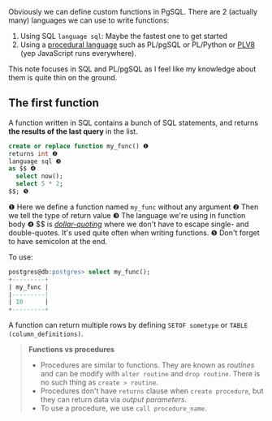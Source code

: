 Obviously we can define custom functions in PgSQL. There are 2 (actually many) languages we can use to write functions:

1. Using SQL `language sql`: Maybe the fastest one to get started
2. Using a [procedural language](https://www.postgresql.org/docs/14/xplang.html) such as PL/pgSQL or PL/Python or [PLV8](https://plv8.github.io/) (yep JavaScript runs everywhere).

This note focuses in SQL and PL/pgSQL as I feel like my knowledge about them is quite thin on the ground.

## The first function

A function written in SQL contains a bunch of SQL statements, and returns **the results of the last query** in the list.

```sql
create or replace function my_func() ❶
returns int ❷
language sql ❸
as $$ ❹
  select now();
  select 5 * 2;
$$; ❺
```

❶ Here we define a function named `my_func` without any argument
❷ Then we tell the type of return value
❸ The language we're using in function body
❹ $$ is [_dollar-quoting_](https://www.postgresql.org/docs/14/sql-syntax-lexical.html#SQL-SYNTAX-DOLLAR-QUOTING) where we don't have to escape single- and double-quotes. It's used quite often when writing functions.
❺ Don't forget to have semicolon at the end.

To use:

```sql
postgres@db:postgres> select my_func();
+---------+
| my_func |
|---------|
| 10      |
+---------+
```

A function can return multiple rows by defining `SETOF sometype` or `TABLE (column_definitions)`.

> **Functions vs procedures**
>
> - Procedures are similar to functions. They are known as _routines_ and can be modify with `alter routine` and `drop routine`. There is no such thing as `create > routine`.
> - Procedures don't have `returns` clause when `create procedure`, but they can return data via _output parameters_.
> - To use a procedure, we use `call procedure_name`.
